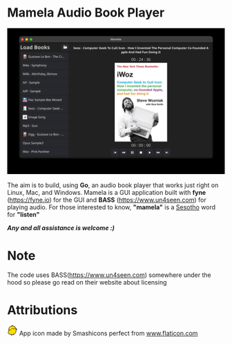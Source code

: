# Mamela Audio Book Player
![example image](https://github.com/nkalait/mamela-audiobook-player/blob/main/image.jpg?raw=true)

The aim is to build, using **Go**, an audio book player that works just right on Linux, Mac, and Windows. Mamela is a GUI application built with **fyne** (https://fyne.io) for the GUI and **BASS** (https://www.un4seen.com)  for playing audio. For those interested to know, **"mamela"** is a [Sesotho](https://en.wikipedia.org/wiki/Sotho_language) word for **"listen"**

***Any and all assistance is welcome :)*** 

# Note
The code uses BASS(https://www.un4seen.com) somewhere under the hood so please go read on their website about licensing

# Attributions
<img alt="app icon" src="https://github.com/nkalait/mamela-audiobook-player/blob/main/Icon.png?raw=true" width="24" height="24"> App icon made by Smashicons perfect from www.flaticon.com


